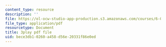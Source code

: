 ```yaml
---
content_type: resource
description: ''
file: https://ol-ocw-studio-app-production.s3.amazonaws.com/courses/6-004-computation-structures-spring-2017/bece3db10260a458d56e20331f86e0ed_6OKvJRyeKUQ.pdf
file_type: application/pdf
resourcetype: Document
title: 3play pdf file
uid: bece3db1-0260-a458-d56e-20331f86e0ed
---
```

